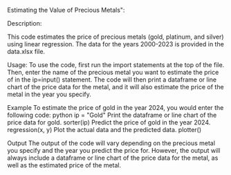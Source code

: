 
Estimating the Value of Precious Metals":


Description:

This code estimates the price of precious metals (gold, platinum, and silver) using linear regression.
The data for the years 2000-2023 is provided in the data.xlsx file.

Usage:
To use the code, first run the import statements at the top of the file. Then, enter the name of the
precious metal you want to estimate the price of in the ip=input() statement. The code will then print
a dataframe or line chart of the price data for the metal, and it will also estimate the price of the
metal in the year you specify.

Example
To estimate the price of gold in the year 2024, you would enter the following code:
python
ip = "Gold"
Print the dataframe or line chart of the price data for gold.
sorter(ip)
Predict the price of gold in the year 2024.
regression(x, y)
Plot the actual data and the predicted data.
plotter()


Output
The output of the code will vary depending on the precious metal you specify and the year you
predict the price for. However, the output will always include a dataframe or line chart of the price
data for the metal, as well as the estimated price of the metal.
